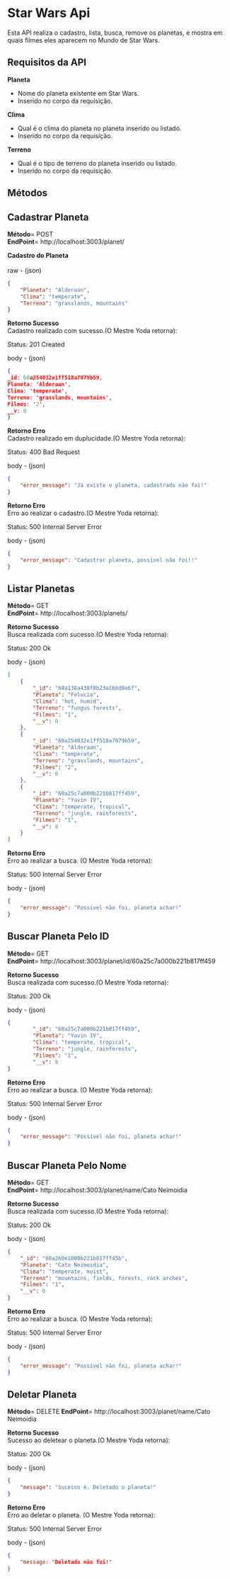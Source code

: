 
# Star Wars Api

Esta API realiza o cadastro, lista, busca, remove os planetas, e mostra em quais filmes eles aparecem no Mundo de Star Wars. 

## Requisitos da API

**Planeta**
- Nome do planeta existente em Star Wars.
- Inserido no corpo da requisição.

**Clima**
- Qual é o clima do planeta no planeta inserido ou listado.
- Inserido no corpo da requisição.

**Terreno**
- Qual é o tipo de terreno do planeta inserido ou listado. 
- Inserido no corpo da requisição.

## Métodos
## Cadastrar Planeta

**Método**= POST </br>
**EndPoint**= http://localhost:3003/planet/  </br>

**Cadastro do Planeta** </br></br>
raw - (json) </br>
```json
{ 
    "Planeta": "Alderaan", 
    "Clima": "temperate", 
    "Terreno": "grasslands, mountains" 
}
```

**Retorno Sucesso** </br>
Cadastro realizado com sucesso.(O Mestre Yoda retorna):

Status: 201 Created

body - (json) </br>
```json
{ 
_id: 60a254032e1ff518a7079b59, 
Planeta: 'Alderaan', 
Clima: 'temperate', 
Terreno: 'grasslands, mountains', 
Filmes: '2', 
__v: 0 
}
```


**Retorno Erro** </br>
Cadastro realizado em duplucidade.(O Mestre Yoda retorna): 

Status: 400 Bad Request

body - (json) </br>
```json
{
    "error_message": "Já existe o planeta, cadastrado não foi!"
}
```

**Retorno Erro** </br>
Erro ao realizar o cadastro.(O Mestre Yoda retorna):

Status: 500 Internal Server Error

body - (json) </br>
```json
{
    "error_message": "Cadastrar planeta, possível não foi!!"
}
```

## Listar Planetas

**Método**= GET </br>
**EndPoint**= http://localhost:3003/planets/ </br>

**Retorno Sucesso** </br>
Busca realizada com sucesso.(O Mestre Yoda retorna):

Status: 200 Ok

body - (json) </br>
```json
[
    {
        "_id": "60a138a438f8b23a1bbd8e6f",
        "Planeta": "Felucia",
        "Clima": "hot, humid",
        "Terreno": "fungus forests",
        "Filmes": "1",
        "__v": 0
    },
    {
        "_id": "60a254032e1ff518a7079b59",
        "Planeta": "Alderaan",
        "Clima": "temperate",
        "Terreno": "grasslands, mountains",
        "Filmes": "2",
        "__v": 0
    },
    {
        "_id": "60a25c7a000b221b817ff459",
        "Planeta": "Yavin IV",
        "Clima": "temperate, tropical",
        "Terreno": "jungle, rainforests",
        "Filmes": "1",
        "__v": 0
    }
] 
```

**Retorno Erro** </br>
Erro ao realizar a busca. (O Mestre Yoda retorna):

Status: 500 Internal Server Error

body - (json) </br>
```json
{
    "error_message": "Possível não foi, planeta achar!"
}
```

## Buscar Planeta Pelo ID

**Método**= GET </br>
**EndPoint**= http://localhost:3003/planet/id/60a25c7a000b221b817ff459 </br>

**Retorno Sucesso** </br>
Busca realizada com sucesso.(O Mestre Yoda retorna):

Status: 200 Ok

body - (json) </br>
```json
{ 
        "_id": "60a25c7a000b221b817ff459",
        "Planeta": "Yavin IV",
        "Clima": "temperate, tropical",
        "Terreno": "jungle, rainforests",
        "Filmes": "1",
        "__v": 0
}
```
 
**Retorno Erro** </br>
Erro ao realizar a busca. (O Mestre Yoda retorna):

Status: 500 Internal Server Error

body - (json) </br>
```json
{
    "error_message": "Possível não foi, planeta achar!"
}
```

## Buscar Planeta Pelo Nome

**Método**= GET </br>
**EndPoint**= http://localhost:3003/planet/name/Cato Neimoidia

**Retorno Sucesso** </br>
Busca realizada com sucesso.(O Mestre Yoda retorna):

Status: 200 Ok

body - (json) </br>
```json
{ 
    "_id": "60a260e1000b221b817ff45b", 
    "Planeta": "Cato Neimoidia", 
    "Clima": "temperate, moist", 
    "Terreno": "mountains, fields, forests, rock arches", 
    "Filmes": "1", 
    "__v": 0 
} 
```
 
**Retorno Erro** </br>
Erro ao realizar a busca. (O Mestre Yoda retorna):

Status: 500 Internal Server Error

body - (json) </br>
```json
{
    "error_message": "Possível não foi, planeta achar!"
}
```

## Deletar Planeta

**Método**= DELETE
**EndPoint**= http://localhost:3003/planet/name/Cato Neimoidia

**Retorno Sucesso** </br>
Sucesso ao deletear o planeta.(O Mestre Yoda retorna):

Status: 200 Ok

body - (json) </br>
```json
{
    "message": "Sucesso é. Deletado o planeta!"
}
```
 
**Retorno Erro** </br>
Erro ao deletar o planeta. (O Mestre Yoda retorna):

Status: 500 Internal Server Error

body - (json) </br>
```json
{
    "message: "Deletado não foi!"
}
```
